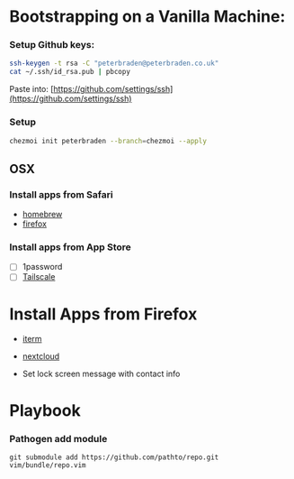 # Bootstrapping on a Vanilla Machine:
### Setup Github keys:
```bash
ssh-keygen -t rsa -C "peterbraden@peterbraden.co.uk"
cat ~/.ssh/id_rsa.pub | pbcopy
```
Paste into: [https://github.com/settings/ssh](https://github.com/settings/ssh)

### Setup
```sh
chezmoi init peterbraden --branch=chezmoi --apply
```

## OSX
### Install apps from Safari
- [homebrew](https://brew.sh)
- [firefox](https://www.mozilla.org/en-US/firefox/new/)

### Install apps from App Store
- [ ] 1password
- [ ] [Tailscale](https://apps.apple.com/ca/app/tailscale/id1475387142?mt=12)

# Install Apps from Firefox
- [iterm](http://www.iterm2.com/#/section/home)
- [nextcloud](https://nextcloud.com/install/#install-clients)

- Set lock screen message with contact info

# Playbook

### Pathogen add module
```
git submodule add https://github.com/pathto/repo.git vim/bundle/repo.vim
```



